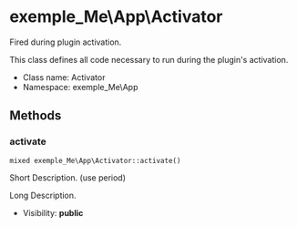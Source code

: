 exemple_Me\App\Activator
===============

Fired during plugin activation.

This class defines all code necessary to run during the plugin's activation.


* Class name: Activator
* Namespace: exemple_Me\App







Methods
-------


### activate

    mixed exemple_Me\App\Activator::activate()

Short Description. (use period)

Long Description.

* Visibility: **public**



